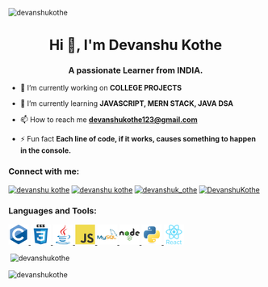 <p align="left"> <img src="https://komarev.com/ghpvc/?username=devanshukothe&label=Profile%20views&color=0e75b6&style=flat" alt="devanshukothe" /> </p>
<h1 align="center">Hi 👋, I'm Devanshu Kothe</h1>
<h3 align="center">A passionate Learner from INDIA.</h3>

- 🔭 I’m currently working on **COLLEGE PROJECTS**

- 🌱 I’m currently learning **JAVASCRIPT, MERN STACK, JAVA DSA**

- 📫 How to reach me **devanshukothe123@gmail.com**

- ⚡ Fun fact **Each line of code, if it works, causes something to happen in the console.**

<h3 align="left">Connect with me:</h3>
<p align="left">
<a href="https://twitter.com/devanshu kothe" target="_blank"><img align="center" src="https://raw.githubusercontent.com/rahuldkjain/github-profile-readme-generator/master/src/images/icons/Social/twitter.svg" alt="devanshu kothe" height="30" width="40" /></a>
<a href="www.linkedin.com/in/devanshu-kothe" target="_blank"><img align="center" src="https://raw.githubusercontent.com/rahuldkjain/github-profile-readme-generator/master/src/images/icons/Social/linked-in-alt.svg" alt="devanshu kothe" height="30" width="40" /></a>
<a href="https://instagram.com/devanshuk_othe" target="_blank"><img align="center" src="https://raw.githubusercontent.com/rahuldkjain/github-profile-readme-generator/master/src/images/icons/Social/instagram.svg" alt="devanshuk_othe" height="30" width="40" /></a>
  <a href="https://leetcode.com/u/devanshu_kothe/" target="blank"><img align="center" src="https://raw.githubusercontent.com/rahuldkjain/github-profile-readme-generator/master/src/images/icons/Social/leet-code.svg" alt="DevanshuKothe" height="30" width="40" /></a>
</p>

<h3 align="left">Languages and Tools:</h3>
<p align="left"> <a href="https://www.cprogramming.com/" target="_blank" rel="noreferrer"> <img src="https://raw.githubusercontent.com/devicons/devicon/master/icons/c/c-original.svg" alt="c" width="40" height="40"/> </a> <a href="https://www.w3schools.com/css/" target="_blank" rel="noreferrer"> <img src="https://raw.githubusercontent.com/devicons/devicon/master/icons/css3/css3-original-wordmark.svg" alt="css3" width="40" height="40"/> </a> <a href="https://www.java.com" target="_blank" rel="noreferrer"> <img src="https://raw.githubusercontent.com/devicons/devicon/master/icons/java/java-original.svg" alt="java" width="40" height="40"/> </a> <a href="https://developer.mozilla.org/en-US/docs/Web/JavaScript" target="_blank" rel="noreferrer"> <img src="https://raw.githubusercontent.com/devicons/devicon/master/icons/javascript/javascript-original.svg" alt="javascript" width="40" height="40"/> </a> <a href="https://www.mysql.com/" target="_blank" rel="noreferrer"> <img src="https://raw.githubusercontent.com/devicons/devicon/master/icons/mysql/mysql-original-wordmark.svg" alt="mysql" width="40" height="40"/> </a> <a href="https://nodejs.org" target="_blank" rel="noreferrer"> <img src="https://raw.githubusercontent.com/devicons/devicon/master/icons/nodejs/nodejs-original-wordmark.svg" alt="nodejs" width="40" height="40"/> </a> <a href="https://www.python.org" target="_blank" rel="noreferrer"> <img src="https://raw.githubusercontent.com/devicons/devicon/master/icons/python/python-original.svg" alt="python" width="40" height="40"/> </a> <a href="https://reactjs.org/" target="_blank" rel="noreferrer"> <img src="https://raw.githubusercontent.com/devicons/devicon/master/icons/react/react-original-wordmark.svg" alt="react" width="40" height="40"/> </a> </p>
<p>&nbsp;<img align="center" src="https://github-readme-stats.vercel.app/api?username=devanshukothe&show_icons=true&locale=en" alt="devanshukothe" /></p>

<p><img align="center" src="https://github-readme-streak-stats.herokuapp.com/?user=devanshukothe&" alt="devanshukothe" /></p>
